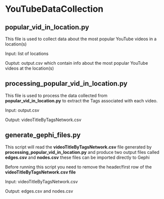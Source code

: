 # YouTubeDataCollection

## popular_vid_in_location.py 
This file is used to collect data about the most popular YouTube videos in a location(s)

Input: list of locations

Ouptut: output.csv which contain info about the most popular YouTube videos at the location(s)

## processing_popular_vid_in_location.py
This file is used to process the data collected from **popular_vid_in_location.py** to extract the Tags associated with each video. 

Input: output.csv

Output: videoTitleByTagsNetwork.csv

## generate_gephi_files.py
This script will read the **videoTitleByTagsNetwork.csv** file generated by **processing_popular_vid_in_location.py** and produce two output files called **edges.csv** and **nodes.csv** these files can be imported directly to Gephi

Before running this script you need to remove the header/first row of the **videoTitleByTagsNetwork.csv file**


Input: videoTitleByTagsNetwork.csv

Output: edges.csv and nodes.csv

